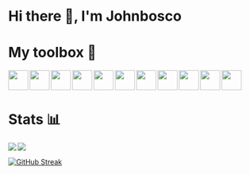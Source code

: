 # Hi there 👋, I'm Johnbosco


# My toolbox 🧰
<img height="40px" align="left" src="https://img.shields.io/badge/React-20232A?style=for-the-badge&logo=react&logoColor=61DAFB" />
<img height="40px" align="left" src="https://img.shields.io/badge/JavaScript-323330?style=for-the-badge&logo=javascript&logoColor=F7DF1E" />
<img height="40px" align="left" src="https://img.shields.io/badge/TypeScript-007ACC?style=for-the-badge&logo=typescript&logoColor=white" />
<img height="40px" align="left" src="https://img.shields.io/badge/Framer-black?style=for-the-badge&logo=framer&logoColor=blue" />
<img height="40px" align="left" src="https://img.shields.io/badge/next.js-000000?style=for-the-badge&logo=nextdotjs&logoColor=white" />
<img height="40px" align="left" src="https://img.shields.io/badge/Material%20UI-007FFF?style=for-the-badge&logo=mui&logoColor=white" />
<img height="40px" align="left" src="https://img.shields.io/badge/Chakra--UI-319795?style=for-the-badge&logo=chakra-ui&logoColor=white" />
<img height="40px" align="left" src="https://img.shields.io/badge/Tailwind_CSS-38B2AC?style=for-the-badge&logo=tailwind-css&logoColor=white" />
<img height="40px" align="left" src="https://img.shields.io/badge/firebase-ffca28?style=for-the-badge&logo=firebase&logoColor=black" />
<img height="40px" align="left" src="https://img.shields.io/badge/Jest-C21325?style=for-the-badge&logo=jest&logoColor=white" />
<img height="40px"  src="https://img.shields.io/badge/Jest-C21325?style=for-the-badge&logo=jest&logoColor=white" />




 
# Stats 📊

<img align="left" src="https://github-readme-stats.vercel.app/api?username=OkoloJohnbosco&show_icons=true&theme=dracula" />
<img src="https://github-readme-stats.vercel.app/api/top-langs/?username=OkoloJohnbosco&layout=compact&langs_count=8" />

[![GitHub Streak](https://github-readme-streak-stats.herokuapp.com/?user=OkoloJohnbosco&theme=dracula)](https://git.io/streak-stats)
<!--
**OkoloJohnbosco/OkoloJohnbosco** is a ✨ _special_ ✨ repository because its `README.md` (this file) appears on your GitHub profile.

Here are some ideas to get you started:

- 🔭 I’m currently working on ...
- 🌱 I’m currently learning ...
- 👯 I’m looking to collaborate on ...
- 🤔 I’m looking for help with ...
- 💬 Ask me about ...
- 📫 How to reach me: ...
- 😄 Pronouns: ...
- ⚡ Fun fact: ...
-->
